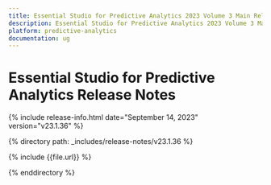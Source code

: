 ```yaml
---
title: Essential Studio for Predictive Analytics 2023 Volume 3 Main Release Release Notes  
description: Essential Studio for Predictive Analytics 2023 Volume 3 Main Release Release Notes  
platform: predictive-analytics
documentation: ug
---
```


# Essential Studio for Predictive Analytics  Release Notes  

{% include release-info.html date="September 14, 2023"  version="v23.1.36" %} 

{% directory path: _includes/release-notes/v23.1.36 %}

{% include {{file.url}} %}

{% enddirectory %}